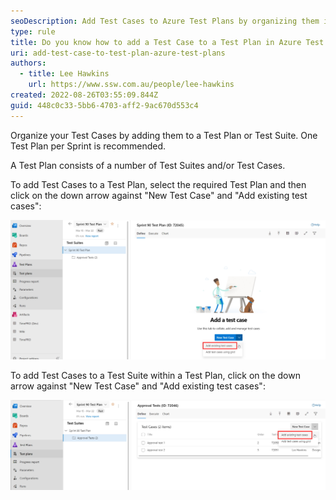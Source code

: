 ```yaml
---
seoDescription: Add Test Cases to Azure Test Plans by organizing them into Test Plans or Suites, creating a plan for each sprint.
type: rule
title: Do you know how to add a Test Case to a Test Plan in Azure Test Plans?
uri: add-test-case-to-test-plan-azure-test-plans
authors:
  - title: Lee Hawkins
    url: https://www.ssw.com.au/people/lee-hawkins
created: 2022-08-26T03:55:09.844Z
guid: 448c0c33-5bb6-4703-aff2-9ac670d553c4
---
```


Organize your Test Cases by adding them to a Test Plan or Test Suite.
One Test Plan per Sprint is recommended.

A Test Plan consists of a number of Test Suites and/or Test Cases.

<!--endintro-->

To add Test Cases to a Test Plan, select the required Test Plan and then click on the down arrow against "New Test Case" and "Add existing test cases":

![Figure: Adding test cases to an empty Test Plan in Azure Test Plans](add-test-cases-to-test-plan.jpg)

To add Test Cases to a Test Suite within a Test Plan, click on the down arrow against "New Test Case" and "Add existing test cases":

![Figure: Adding test cases to a Test Suite in Azure Test Plans](add-test-cases-to-test-suite.jpg)
